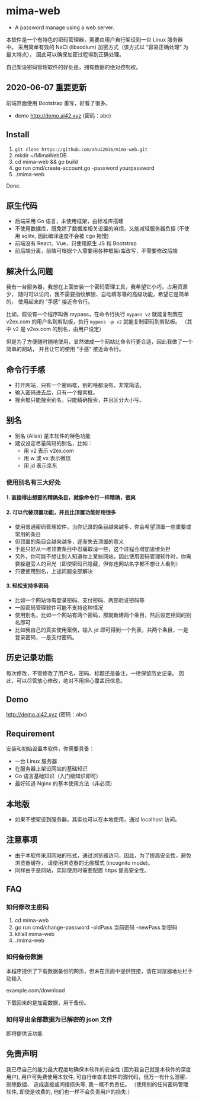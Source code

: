 # mima-web

- A password manage using a web server.

本软件是一个有特色的密码管理器，需要由用户自行架设到一台 Linux 服务器中。
采用简单有效的 NaCl (libsodium) 加密方式（该方式以 “容易正确处理” 为最大特点），
因此可以确保加密过程得到正确处理。

自己架设密码管理软件的好处是，拥有数据的绝对控制权。

## 2020-06-07 重要更新

前端界面使用 Bootstrap 重写，好看了很多。

- demo <http://demo.ai42.xyz> (密码：abc)

## Install

1. `git clone https://github.com/ahui2016/mima-web.git`
2. mkdir ~/MimaWebDB
3. cd mima-web && go build
4. go run cmd/create-account.go -password yourpassword
5. ./mima-web

Done.

## 原生代码

- 后端采用 Go 语言，未使用框架，由标准库搭建
- 不使用数据库，既免除了数据库相关设置的麻烦，又能减轻服务器负担
  (不使用 sqlite, 因此编译速度不会被 cgo 拖慢)
- 前端没有 React、Vue，只使用原生 JS 和 Bootstrap
- 前后端分离，前端可根据个人需要用各种框架/库改写，不需要修改后端

## 解决什么问题

我有一台服务器，我想在上面安装一个密码管理工具，我希望它小巧，占用资源少，
随时可以访问，我不需要指纹解锁、自动填写等的高级功能，希望它是简单的，
使用起来的 “手感” 接近命令行。

比如，假设有一个程序叫做 mypass，在命令行执行 `mypass v2` 就能复制我在
v2ex.com 的用户名到剪贴板，执行 `mypass -p v2` 就能复制密码到剪贴板。
（其中 v2 是 v2ex.com 的别名，由用户设定）

但是为了方便随时随地使用，显然做成一个网站比命令行更合适，因此我做了一个简单的网站，
并且让它的使用 “手感” 接近命令行。

## 命令行手感

- 打开网站，只有一个密码框，别的啥都没有，非常简洁。
- 输入密码进去后，只有一个搜索框。
- 搜索框只能搜索别名，只能精确搜索，并且区分大小写。

## 别名

- 别名 (Alias) 是本软件的特色功能
- 建议设定尽量简短的别名，比如：
  - 用 v2 表示 v2ex.com
  - 用 w 或 vx 表示微信
  - 用 jd 表示京东

### 使用别名有三大好处

#### 1. 直接得出想要的精确条目，就像命令行一样精确，很爽

#### 2. 可以代替顶置功能，并且比顶置功能好用很多

- 使用普通密码管理软件，当你记录的条目越来越多，你会希望顶置一些重要或常用的条目
- 但顶置的条目会越来越多，逐渐失去顶置的意义
- 于是只好从一堆顶置条目中忍痛取消一些，这个过程会增加思维负担
- 另外，你可能不想让别人知道你上某些网站，因此使用密码管理软件时，你需要躲避旁人的目光（即使密码已隐藏，但你连网站名字都不想让人看到）
- 只要使用别名，上述问题全部解决

#### 3. 轻松支持多密码

- 比如一个网站你有登录密码、支付密码、两部验证密码等
- 一般密码管理软件可能不支持这种情况
- 使用别名，比如一个网站有两个密码，那就新建两个条目，然后设定相同的别名即可
- 比如我自己的真实使用案例，输入 jd 即可得到一个列表，共两个条目，一是登录密码，一是支付密码。

## 历史记录功能

每次修改，不管修改了用户名、密码、标题还是备注，一律保留历史记录。
因此，可以尽管放心修改，绝对不用担心覆盖旧信息。

## Demo

<http://demo.ai42.xyz> (密码：abc)

## Requirement

安装和初始设置本软件，你需要具备：

- 一台 Linux 服务器
- 在服务器上架设网站的基础知识
- Go 语言基础知识（入门级知识即可）
- 最好知道 Nginx 的基本使用方法（非必须）

## 本地版

- 如果不想架设到服务器，其实也可以在本地使用，通过 localhost 访问。

## 注意事项

- 由于本软件采用网站的形式，通过浏览器访问，因此，为了提高安全性，避免浏览器缓存，
  请使用浏览器的无痕模式 (incognito mode)。
- 同样由于是网站，实际使用时需要配置 https 提高安全性。

## FAQ

### 如何修改主密码

1. cd mima-web
2. go run cmd/change-password -oldPass 当前密码 -newPass 新密码
3. killall mima-web
4. ./mima-web

### 如何备份数据

本程序提供了下载数据备份的网页，但未在页面中提供链接，请在浏览器地址栏手动输入

example.com/download

下载回来的是加密数据，用于备份。

### 如何导出全部数据为已解密的 json 文件

即将提供该功能

## 免责声明

我已尽自己的能力最大程度地确保本软件的安全性 (因为我自己就是本软件的深度用户),
用户可免费使用本软件, 可自行审查本软件的源代码，但万一有什么泄密、删除数据、
造成直接或间接损失等, 我一概不负责任。
（使用别的任何密码管理软件, 即使是收费的, 他们也一样不会负责用户的损失.）
